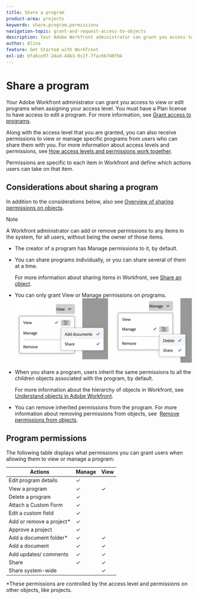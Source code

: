 ```yaml
---
title: Share a program
product-area: projects
keywords: share,program,permissions
navigation-topic: grant-and-request-access-to-objects
description: Your Adobe Workfront administrator can grant you access to view or edit programs when assigning your access level. You must have a Plan license to have access to edit a program. 
author: Alina
feature: Get Started with Workfront
exl-id: bfa6ce97-24ad-44b3-9c2f-7fac6b748f94
---
```

# Share a program


Your Adobe Workfront administrator can grant you access to view or edit programs when assigning your access level. You must have a Plan license to have access to edit a program. For more information, see [Grant access to programs](../../administration-and-setup/add-users/configure-and-grant-access/grant-access-programs.md).

Along with the access level that you are granted, you can also receive permissions to view or manage specific programs from users who can share them with you. For more information about access levels and permissions, see [How access levels and permissions work together](../../administration-and-setup/add-users/access-levels-and-object-permissions/how-access-levels-permissions-work-together.md).

Permissions are specific to each item in Workfront and define which actions users can take on that item.

## Considerations about sharing a program

In addition to the considerations below, also see [Overview of sharing permissions on objects](../../workfront-basics/grant-and-request-access-to-objects/sharing-permissions-on-objects-overview.md).

>[!NOTE]
>
>A Workfront administrator can add or remove permissions to any items in the system, for all users, without being the owner of those items.

* The creator of a program has Manage permissions to it, by default.

* You can share programs individually, or you can share several of them at a time.

  For more information about sharing items in Workfront, see [Share an object](../../workfront-basics/grant-and-request-access-to-objects/share-an-object.md).

* You can only grant View or Manage permissions on programs.
  ![](assets/program-permissions.png)

* When you share a program, users inherit the same permissions to all the children objects associated with the program, by default.

  For more information about the hierarchy of objects in Workfront, see [Understand objects in Adobe Workfront](../../workfront-basics/navigate-workfront/workfront-navigation/understand-objects.md).

* You can remove inherited permissions from the program. For more information about removing permissions from objects, see&nbsp; [Remove permissions from objects](../../workfront-basics/grant-and-request-access-to-objects/remove-permissions-from-objects.md).

## Program permissions

The following table displays what permissions you can grant users when allowing them to view or manage a program:

| **Actions** |**Manage** |**View** |
|---|---|---|
| Edit program details |✓ |&nbsp; |
| View a program |✓ |✓ |
| Delete a program |✓ |&nbsp; |
| Attach a Custom Form |✓ |&nbsp; |
| Edit a custom field |✓ |&nbsp; |
| Add or remove a project&#42; |✓ |&nbsp; |
| Approve a project |✓ |&nbsp; |
| Add a document folder&#42; |✓ |✓ |
| Add a document |✓ |✓ |
| Add updates/ comments |✓ |✓ |
| Share |✓ |✓ |
| Share system-wide |&nbsp; |✓ |

*These permissions are controlled by the access level and permissions on other objects, like projects.&nbsp;
